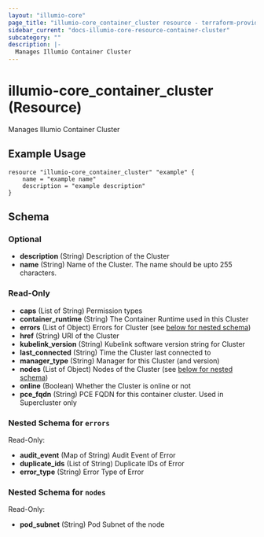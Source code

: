 ```yaml
---
layout: "illumio-core"
page_title: "illumio-core_container_cluster resource - terraform-provider-illumio-core"
sidebar_current: "docs-illumio-core-resource-container-cluster"
subcategory: ""
description: |-
  Manages Illumio Container Cluster
---
```


# illumio-core_container_cluster (Resource)

Manages Illumio Container Cluster


Example Usage
------------

```hcl
resource "illumio-core_container_cluster" "example" {
    name = "example name"
    description = "example description"
}
```

## Schema

### Optional

- **description** (String) Description of the Cluster
- **name** (String) Name of the Cluster. The name should be  upto 255 characters.

### Read-Only

- **caps** (List of String) Permission types
- **container_runtime** (String) The Container Runtime used in this Cluster
- **errors** (List of Object) Errors for Cluster (see [below for nested schema](#nestedatt--errors))
- **href** (String) URI of the Cluster
- **kubelink_version** (String) Kubelink software version string for Cluster
- **last_connected** (String) Time the Cluster last connected to
- **manager_type** (String) Manager for this Cluster (and version)
- **nodes** (List of Object) Nodes of the Cluster (see [below for nested schema](#nestedatt--nodes))
- **online** (Boolean) Whether the Cluster is online or not
- **pce_fqdn** (String) PCE FQDN for this container cluster. Used in Supercluster only

<a id="nestedatt--errors"></a>
### Nested Schema for `errors`

Read-Only:

- **audit_event** (Map of String) Audit Event of Error
- **duplicate_ids** (List of String) Duplicate IDs of Error
- **error_type** (String) Error Type of Error


<a id="nestedatt--nodes"></a>
### Nested Schema for `nodes`

Read-Only:

- **pod_subnet** (String) Pod Subnet of the node


